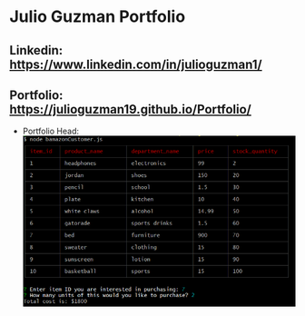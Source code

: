# Julio Guzman Portfolio

## Linkedin: https://www.linkedin.com/in/julioguzman1/

## Portfolio: https://julioguzman19.github.io/Portfolio/

- Portfolio Head:
  ![alt text](https://github.com/julioguzman19/Bamazon/blob/master/images/bamazonCustomer-node%201.PNG)

